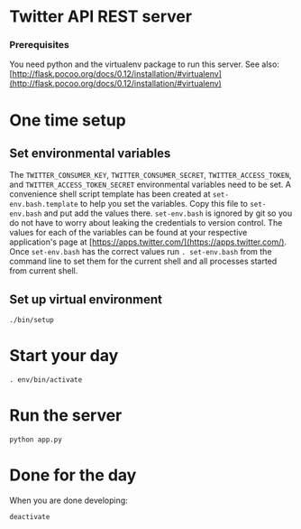 # Twitter API REST server

### Prerequisites

You need python and the virtualenv package to run this server. See also: [http://flask.pocoo.org/docs/0.12/installation/#virtualenv](http://flask.pocoo.org/docs/0.12/installation/#virtualenv)

# One time setup

## Set environmental variables
The `TWITTER_CONSUMER_KEY`, `TWITTER_CONSUMER_SECRET`, `TWITTER_ACCESS_TOKEN`, and `TWITTER_ACCESS_TOKEN_SECRET` environmental variables need to be set. A convenience shell script template has been created at `set-env.bash.template` to help you set the variables. Copy this file to `set-env.bash` and put add the values there. `set-env.bash` is ignored by git so you do not have to worry about leaking the credentials to version control. The values for each of the variables can be found at your respective application's page at [https://apps.twitter.com/](https://apps.twitter.com/). Once `set-env.bash` has the correct values run `. set-env.bash` from the command line to set them for the current shell and all processes started from current shell.

## Set up virtual environment
`./bin/setup`

# Start your day
 `. env/bin/activate`

# Run the server
`python app.py`

# Done for the day
When you are done developing:

`deactivate`
